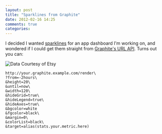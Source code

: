 ```yaml
---
layout: post
title: "Sparklines from Graphite"
date: 2012-02-16 14:25
comments: true
categories: 
---
```


I decided I wanted [sparklines](http://www.edwardtufte.com/bboard/q-and-a-fetch-msg?msg_id=0001OR) for an app dashboard I'm working on, and wondered if I could get them straight from [Graphite's URL API](http://readthedocs.org/docs/graphite/en/latest/url-api.html). Turns out you can:

![Data Courtesy of Etsy](http://static.monkinetic.com/images/etsy_404_sparkline-20120216-142723.png)

    http://your.graphite.example.com/render\
    ?from=-2hours\
    &height=20\
    &until=now\
    &width=120\
    &hideGrid=true\
    &hideLegend=true\
    &hideAxes=true\
    &bgcolor=white
    &fgcolor=black\
    &margin=0\
    &colorList=black\
    &target=alias(stats.your.metric.here)